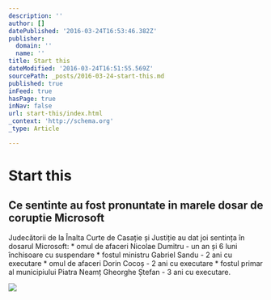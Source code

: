 ```yaml
---
description: ''
author: []
datePublished: '2016-03-24T16:53:46.382Z'
publisher:
  domain: ''
  name: ''
title: Start this
dateModified: '2016-03-24T16:51:55.569Z'
sourcePath: _posts/2016-03-24-start-this.md
published: true
inFeed: true
hasPage: true
inNav: false
url: start-this/index.html
_context: 'http://schema.org'
_type: Article

---
```

# Start this

<article style=""><h1>Ce sentinte au fost pronuntate in marele dosar de coruptie Microsoft</h1><p>Judecătorii de la Înalta Curte de Casație și Justiție au dat joi sentința în dosarul Microsoft: * omul de afaceri Nicolae Dumitru - un an și 6 luni închisoare cu suspendare * fostul ministru Gabriel Sandu - 2 ani cu executare * omul de afaceri Dorin Cocoș - 2 ani cu executare * fostul primar al municipiului Piatra Neamț Gheorghe Ștefan - 3 ani cu executare.</p><img src="http://37.251.149.61/wp-content/uploads/2015/01/radu_tudor_banner2.jpg" /></article>